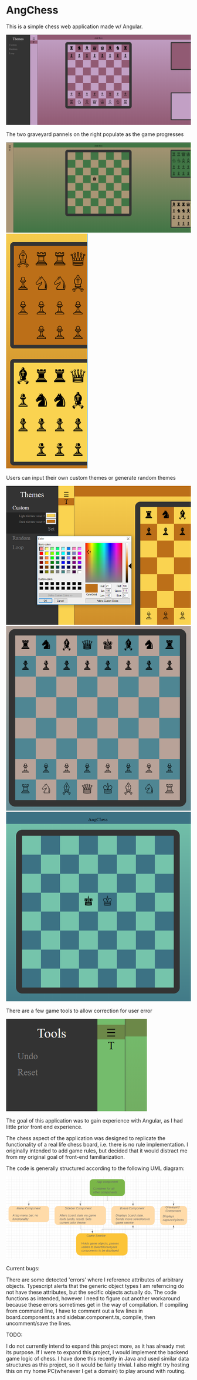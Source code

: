 # AngChess
This is a simple chess web application made w/ Angular. 

![](https://github.com/4ist/AngChess/blob/master/screenshots/pinkPurp.PNG)

The two graveyard pannels on the right populate as the game progresses 

![](https://github.com/4ist/AngChess/blob/master/screenshots/showGraveyard.PNG)
![](https://github.com/4ist/AngChess/blob/master/screenshots/zoomGraveyard.PNG)

Users can input their own custom themes or generate random themes 

![](https://github.com/4ist/AngChess/blob/master/screenshots/customTheme.PNG)
![](https://github.com/4ist/AngChess/blob/master/screenshots/BoardCloseup.PNG)
![](https://github.com/4ist/AngChess/blob/master/screenshots/emptyBoard.PNG)

There are a few game tools to allow correction for user error 

![](https://github.com/4ist/AngChess/blob/master/screenshots/toolsNav.PNG)


The goal of this application was to gain experience with Angular, as I had little prior front end experience. 

The chess aspect of the application was designed to replicate the functionality of a real life chess board, i.e. there is no rule implementation. I originally intended to add game rules, but decided that it would distract me from my original goal of front-end familiarization. 

The code is generally structured according to the following UML diagram:

![](https://github.com/4ist/AngChess/blob/master/screenshots/UML.PNG)


Current bugs:

There are some detected 'errors' where I reference attributes of arbitrary objects. Typescript alerts that the generic object types I am referncing do not have these attributes, but the secific objects actually do. The code functions as intended, however I need to figure out another workaround because these errors sometimes get in the way of compilation. If compiling from command line, I have to comment out a few lines in board.component.ts and sidebar.component.ts, compile, then uncomment/save the lines.

TODO:

I do not currently intend to expand this project more, as it has already met its purpose. 
If I were to expand this project, I would implement the backend game logic of chess. I have done this recently in Java and used similar data structures as this project, so it would be fairly trivial. 
I also might try hosting this on my home PC(whenever I get a domain) to play around with routing. 

